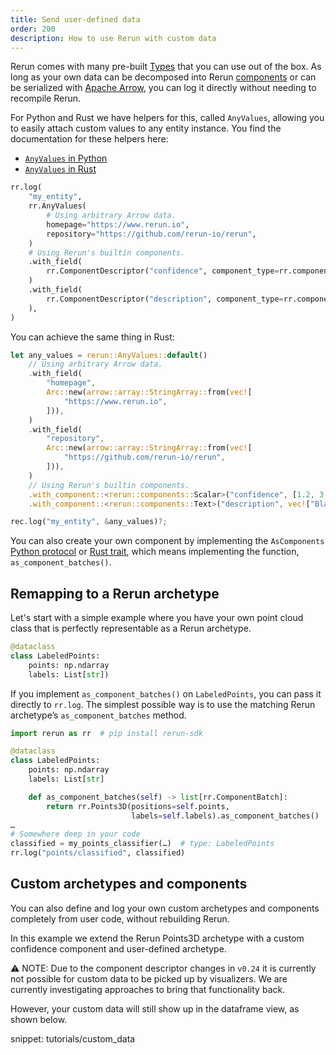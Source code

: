 ```yaml
---
title: Send user-defined data
order: 200
description: How to use Rerun with custom data
---
```


Rerun comes with many pre-built [Types](../../reference/types.md) that you can use out of the box. As long as your own data can be decomposed into Rerun [components](../../reference/types/components.md) or can be serialized with [Apache Arrow](https://arrow.apache.org/), you can log it directly without needing to recompile Rerun.

For Python and Rust we have helpers for this, called `AnyValues`, allowing you to easily attach custom values to any entity instance.
You find the documentation for these helpers here:

* [`AnyValues` in Python](https://ref.rerun.io/docs/python/main/common/custom_data/)
* [`AnyValues` in Rust](https://docs.rs/rerun/latest/rerun/struct.AnyValues.html)

```python
rr.log(
    "my_entity",
    rr.AnyValues(
        # Using arbitrary Arrow data.
        homepage="https://www.rerun.io",
        repository="https://github.com/rerun-io/rerun",
    )
    # Using Rerun's builtin components.
    .with_field(
        rr.ComponentDescriptor("confidence", component_type=rr.components.ScalarBatch._COMPONENT_TYPE), [1.2, 3.4, 5.6]
    )
    .with_field(
        rr.ComponentDescriptor("description", component_type=rr.components.TextBatch._COMPONENT_TYPE), "Bla bla bla…"
    ),
)
```

You can achieve the same thing in Rust:

```rs
let any_values = rerun::AnyValues::default()
    // Using arbitrary Arrow data.
    .with_field(
        "homepage",
        Arc::new(arrow::array::StringArray::from(vec![
            "https://www.rerun.io",
        ])),
    )
    .with_field(
        "repository",
        Arc::new(arrow::array::StringArray::from(vec![
            "https://github.com/rerun-io/rerun",
        ])),
    )
    // Using Rerun's builtin components.
    .with_component::<rerun::components::Scalar>("confidence", [1.2, 3.4, 5.6])
    .with_component::<rerun::components::Text>("description", vec!["Bla bla bla…"]);

rec.log("my_entity", &any_values)?;
```

You can also create your own component by implementing the `AsComponents` [Python protocol](https://ref.rerun.io/docs/python/0.9.0/common/interfaces/#rerun.AsComponents) or [Rust trait](https://docs.rs/rerun/latest/rerun/trait.AsComponents.html), which means implementing the function, `as_component_batches()`.

## Remapping to a Rerun archetype

Let's start with a simple example where you have your own point cloud class that is perfectly representable as a Rerun archetype.

```python
@dataclass
class LabeledPoints:
    points: np.ndarray
    labels: List[str])
```

If you implement `as_component_batches()` on `LabeledPoints`, you can pass it directly to `rr.log`. The simplest possible way is to use the matching Rerun archetype’s `as_component_batches` method.

```python
import rerun as rr  # pip install rerun-sdk

@dataclass
class LabeledPoints:
    points: np.ndarray
    labels: List[str]

    def as_component_batches(self) -> list[rr.ComponentBatch]:
        return rr.Points3D(positions=self.points,
                           labels=self.labels).as_component_batches()
…
# Somewhere deep in your code
classified = my_points_classifier(…)  # type: LabeledPoints
rr.log("points/classified", classified)
```

## Custom archetypes and components

You can also define and log your own custom archetypes and components completely from user code, without rebuilding Rerun.

In this example we extend the Rerun Points3D archetype with a custom confidence component and user-defined archetype.

⚠️ NOTE: Due to the component descriptor changes in `v0.24` it is currently not possible for custom data to be picked up by visualizers.
We are currently investigating approaches to bring that functionality back.

However, your custom data will still show up in the dataframe view, as shown below.

snippet: tutorials/custom_data

<picture>
  <img src="https://static.rerun.io/custom_data_dataframe/16d49401a8c9ed40d948623a8f4188104e4bfb64/full.png" alt="">
  <source media="(max-width: 480px)" srcset="https://static.rerun.io/custom_data_dataframe/16d49401a8c9ed40d948623a8f4188104e4bfb64/480w.png">
  <source media="(max-width: 768px)" srcset="https://static.rerun.io/custom_data_dataframe/16d49401a8c9ed40d948623a8f4188104e4bfb64/768w.png">
  <source media="(max-width: 1024px)" srcset="https://static.rerun.io/custom_data_dataframe/16d49401a8c9ed40d948623a8f4188104e4bfb64/1024w.png">
  <source media="(max-width: 1200px)" srcset="https://static.rerun.io/custom_data_dataframe/16d49401a8c9ed40d948623a8f4188104e4bfb64/1200w.png">
</picture>
